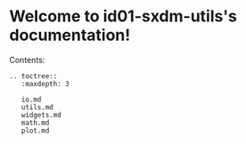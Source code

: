 # Welcome to id01-sxdm-utils's documentation!

Contents:

<!-- Need to use a directive that evals rst code due to autodoc -->
```{eval-rst}
.. toctree::
   :maxdepth: 3

   io.md
   utils.md
   widgets.md
   math.md
   plot.md
```
